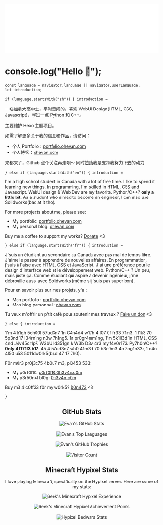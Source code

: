 <p align="center"> 
  <a href="https://ohevan.com">
    <img src="https://github.com/EvanNotFound/EvanNotFound/blob/main/assets/evan-logo-neon-webkit.svg">
  </a>
</p>



# console.log("Hello 👋");

```
const language = navigator.language || navigator.userLanguage;
let introduction;
```
```
if (language.startsWith("zh")) { introduction = 
``` 
一名加拿大高中生，平时蛮闲的，喜欢 WebUI Design(HTML, CSS, Javascript)，学过一点 Python 和 C++。

主要维护 Hexo 主题项目。

如需了解更多关于我的信息和作品，请访问：
- 个人 Portfolio：[portfolio.ohevan.com](https://portfolio.ohevan.com)
- 个人博客：[ohevan.com](https://ohevan.com)

来都来了，Github 点个关注再走呗～ 同时[赞助](/DONATE.md)我是支持我努力下去的动力


```
} else if (language.startsWith("en")) { introduction = 
```
I'm a high school student in Canada with a lot of free time. I like to spend it learning new things. In programming, I'm skilled in HTML, CSS and Javascript. WebUI design & Web Dev are my favorite. Python/C++? **only a little bit**. As a student who aimed to become an engineer, I can also use Solidworks(bad at it tho).

For more projects about me, please see:

- My portfolio: [portfolio.ohevan.com](https://portfolio.ohevan.com)
- My personal blog: [ohevan.com](https://ohevan.com)

Buy me a coffee to support my works? [Donate](/DONATE.md) <3
```
} else if (language.startsWith("fr")) { introduction = 
```
J'suis un étudiant au secondaire au Canada avec pas mal de temps libre. J'aime le passer à apprendre de nouvelles affaires. En programmation, j'suis à l'aise avec HTML, CSS et JavaScript. J'ai une préférence pour le design d'interface web et le développement web. Python/C++ ? Un peu, mais juste ça. Comme étudiant qui aspire à devenir ingénieur, j'me débrouille aussi avec Solidworks (même si j'suis pas super bon).

Pour en savoir plus sur mes projets, y'a :

- Mon portfolio : [portfolio.ohevan.com](https://portfolio.ohevan.com)
- Mon blog personnel : [ohevan.com](https://ohevan.com)

Tu veux m'offrir un p'tit café pour soutenir mes travaux ? [Faire un don](/DONATE.md) <3

```
} else { introduction = 
```
1'm 4 h1gh 5ch00l 57ud3n7 1n C4n4d4 w17h 4 l07 0f fr33 71m3. 1 l1k3 70 5p3nd 17 l34rn1ng n3w 7h1ng5. 1n pr0gr4mm1ng, 1'm 5k1ll3d 1n HTML, CSS 4nd J4v45cr1p7. W3bUI d351gn & W3b D3v 4r3 my f4v0r173. Py7h0n/C++? **0nly 4 l171l3 b17**. 45 4 57ud3n7 wh0 41m3d 70 b3c0m3 4n 3ng1n33r, 1 c4n 4l50 u53 5011dw0rk5(b4d 47 17 7h0).

F0r m0r3 pr0j3c75 4b0u7 m3, pl3453 533:

- My p0rf0l10: [p0rf0l10.0h3v4n.c0m](https://portfolio.ohevan.com)
- My p3r50n4l bl0g: [0h3v4n.c0m](https://ohevan.com)

Buy m3 4 c0ff33 f0r my w0rk5? [D0n473](/DONATE.md) <3

```
}
```



<h2 align="center">GitHub Stats</h2>

<div align="center">
  <img src="https://github-readme-stats.vercel.app/api?username=EvanNotFound&show_icons=true&count_private=true&hide_border=true&theme=algolia" alt="Evan's GitHub Stats"/>
</div>

<br>

<div align="center">
  <img src="https://github-readme-stats.vercel.app/api/top-langs/?username=EvanNotFound&layout=compact&hide_border=true&theme=algolia" alt="Evan's Top Languages"/>
</div>

<br>

<div align="center">
  <img src="https://github-profile-trophy.vercel.app/?username=EvanNotFound&theme=algolia&column=4&margin-w=15&margin-h=15&no-frame=true" alt="Evan's GitHub Trophies"/>
</div>

<br>

<div align="center">
  <img src="https://profile-counter.glitch.me/{EvanNotFound}/count.svg" alt="Visitor Count" />
</div>


<h2 align="center">Minecraft Hypixel Stats</h2>

<p align="center">I love playing Minecraft, specifically on the Hypixel server. Here are some of my stats:</p>

<div align="center">
  <img width="500px" src="https://gen.plancke.io/exp/6eek.png" alt="6eek's Minecraft Hypixel Experience"/>
</div>

<br>

<div align="center">
  <img width="500px" src="https://gen.plancke.io/achievementPoints/6eek.png" alt="6eek's Minecraft Hypixel Achievement Points"/>
</div>

<br>

<div align="center">
  <img src="https://hypixel.paniek.de/signature/9056c9b7f68e4382b3387bb8d90b5e6f/general-tooltip" alt="Hypixel Bedwars Stats"/>
</div>

